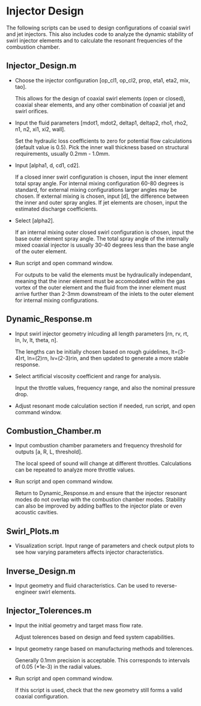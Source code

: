 # Injector Design

The following scripts can be used to design configurations of coaxial swirl and jet injectors. This also includes code to analyze the dynamic stability of swirl injector elements and to calculate the resonant frequencies of the combustion chamber.

## Injector_Design.m
  - Choose the injector configuration [op_cl1, op_cl2, prop, eta1, eta2, mix, tao].
    
    This allows for the design of coaxial swirl elements (open or closed), coaxial shear elements, and any other combination of coaxial jet and swirl orifices.

  - Input the fluid parameters [mdot1, mdot2, deltap1, deltap2, rho1, rho2, n1, n2, xi1, xi2, wall].

    Set the hydraulic loss coefficients to zero for potential flow calculations (default value is 0.5). Pick the inner wall thickness based on structural requirements, usually 0.2mm - 1.0mm.

  - Input [alpha1, d, cd1, cd2].
    
    If a closed inner swirl configuration is chosen, input the inner element total spray angle. For internal mixing configuration 60-80 degrees is standard, for external mixing configurations larger angles may be chosen. If external mixing is chosen, input [d], the difference between the inner and outer spray angles. If jet elements are chosen, input the estimated discharge coefficients.

  - Select [alpha2].

    If an internal mixing outer closed swirl configuration is chosen, input the base outer element spray angle. The total spray angle of the internally mixed coaxial injector is usually 30-40 degrees less than the base angle of the outer element. 

  - Run script and open command window.

    For outputs to be valid the elements must be hydraulically independant, meaning that the inner element must be accomodated within the gas vortex of the outer element and the fluid from the inner element must arrive further than 2-3mm downstream of the inlets to the outer element for internal mixing configurations.

## Dynamic_Response.m
  - Input swirl injector geometry inlcuding all length parameters [rn, rv, rt, ln, lv, lt, theta, n].

    The lengths can be initially chosen based on rough guidelines, lt=(3-4)rt, ln=(2)rn, lv=(2-3)rin, and then updated to generate a more stable response.

  - Select artificial viscosity coefficient and range for analysis.

    Input the throttle values, frequency range, and also the nominal pressure drop.

  - Adjust resonant mode calculation section if needed, run script, and open command window.

## Combustion_Chamber.m
  - Input combustion chamber parameters and frequency threshold for outputs [a, R, L, threshold].

    The local speed of sound will change at different throttles. Calculations can be repeated to analyze more throttle values.

  - Run script and open command window.

    Return to Dynamic_Response.m and ensure that the injector resonant modes do not overlap with the combustion chamber modes. Stability can also be improved by adding baffles to the injector plate or even acoustic cavities.

## Swirl_Plots.m
  - Visualization script. Input range of parameters and check output plots to see how varying parameters affects injector characteristics.

## Inverse_Design.m
  - Input geometry and fluid characteristics. Can be used to reverse-engineer swirl elements.

## Injector_Tolerences.m
  - Input the initial geometry and target mass flow rate.

    Adjust tolerences based on design and feed system capabilities.

  - Input geometry range based on manufacturing methods and tolerences.

    Generally 0.1mm precision is acceptable. This corresponds to intervals of 0.05 (*1e-3) in the radial values.

  - Run script and open command window.

    If this script is used, check that the new geometry still forms a valid coaxial configuration.















    


